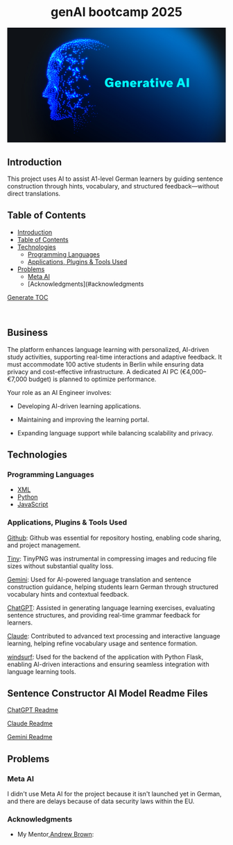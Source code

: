 <h1 align="center">genAI bootcamp 2025</h1>

<img src="assets/readme/generative-ai.webp" alt="A decorative picture featuring GenAI">

## Introduction

This project uses AI to assist A1-level German learners by guiding sentence construction through hints, vocabulary, and structured feedback—without direct translations.

## Table of Contents

- [Introduction](#introduction)
- [Table of Contents](#table-of-contents)
- [Technologies](#technologies)
  * [Programming Languages](#programming-languages)
  * [Applications, Plugins & Tools Used](#applications--plugins---tools-used)
- [Problems](#problems)
  * [Meta AI](#meta-ai)
  * [Acknowledgments](#acknowledgments

[Generate TOC](https://ecotrust-canada.github.io/markdown-toc/)

<br>

## Business

The platform enhances language learning with personalized, AI-driven study activities, supporting real-time interactions and adaptive feedback. It must accommodate 100 active students in Berlin while ensuring data privacy and cost-effective infrastructure. A dedicated AI PC (€4,000–€7,000 budget) is planned to optimize performance.

Your role as an AI Engineer involves:

- Developing AI-driven learning applications.

- Maintaining and improving the learning portal.

- Expanding language support while balancing scalability and privacy.

## Technologies

### Programming Languages

- [XML](https://en.wikipedia.org/wiki/XML)
- [Python](https://www.python.org/)
- [JavaScript](https://de.wikipedia.org/wiki/JavaScript)


### Applications, Plugins & Tools Used

[Github](https://github.com/): Github was essential for repository hosting, enabling code sharing, and project management.

[Tiny](https://tinypng.com/): TinyPNG was instrumental in compressing images and reducing file sizes without substantial quality loss.

[Gemini](https://gemini.google.com/): Used for AI-powered language translation and sentence construction guidance, helping students learn German through structured vocabulary hints and contextual feedback.

[ChatGPT](https://chat.openai.com/): Assisted in generating language learning exercises, evaluating sentence structures, and providing real-time grammar feedback for learners.

[Claude](https://claude.ai/): Contributed to advanced text processing and interactive language learning, helping refine vocabulary usage and sentence formation.

[windsurf](https://codeium.com/windsurf): Used for the backend of the application with Python Flask, enabling AI-driven interactions and ensuring seamless integration with language learning tools.

## Sentence Constructor AI Model Readme Files

[ChatGPT Readme](https://github.com/DavidTausend/gen-ai-bootcamp-2025/blob/main/sentence-constructor/chartgpt/readme.md)

[Claude Readme](https://github.com/DavidTausend/gen-ai-bootcamp-2025/blob/main/sentence-constructor/claude/readme.md)

[Gemini Readme](https://github.com/DavidTausend/gen-ai-bootcamp-2025/blob/main/sentence-constructor/gemini/readme.md)

## Problems

### Meta AI

I didn't use Meta AI for the project because it isn't launched yet in German, and there are delays because of data security laws within the EU. 

### Acknowledgments

- My Mentor,[Andrew Brown]():
